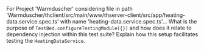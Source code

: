 For Project 'Warmduscher' considering file in path 'Warmduscher/thclient/src/main/www/thserver-client/src/app/heating-data.service.spec.ts' with name 'heating-data.service.spec.ts'... 
What is the purpose of `TestBed.configureTestingModule({})` and how does it relate to dependency injection within this test suite? Explain how this setup facilitates testing the `HeatingDataService`.